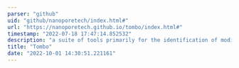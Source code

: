 ```yaml
---
parser: "github"
uid: "github/nanoporetech/index.html#"
url: "https://nanoporetech.github.io/tombo/index.html#"
timestamp: "2022-07-18 17:47:14.852532"
description: "a suite of tools primarily for the identification of modified nucleotides from nanopore sequencing data."
title: "Tombo"
date: "2022-10-01 14:30:51.221161"
---
```

